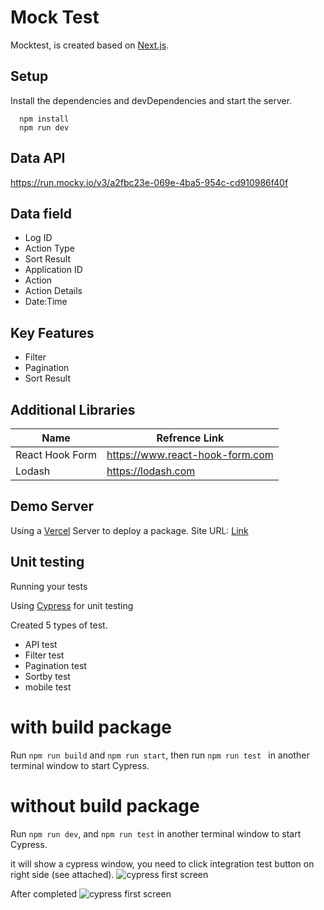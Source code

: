# Mock Test

Mocktest, is created based on [Next.js](https://nextjs.org/).


## Setup
Install the dependencies and devDependencies and start the server.

```
  npm install
  npm run dev
```

## Data API
https://run.mocky.io/v3/a2fbc23e-069e-4ba5-954c-cd910986f40f

## Data field
* Log ID  
* Action Type
* Sort Result
* Application ID 
* Action 
* Action Details
* Date:Time 


## Key Features

* Filter 
* Pagination
* Sort Result



## Additional Libraries

| Name | Refrence Link |
| ------ | ------ |
| React Hook Form | https://www.react-hook-form.com |
| Lodash | https://lodash.com |

## Demo Server

Using a [Vercel](https://vercel.com) Server  to deploy a package.
Site URL: [Link](https://mock-test-sigma.vercel.app)

## Unit testing
Running your tests

Using [Cypress](https://www.cypress.io/) for unit testing

Created 5 types of test.
* API test
* Filter test
* Pagination test
* Sortby test
* mobile test


# with build package
Run `npm run build` and `npm run start`, then run `npm run test ` in another terminal window to start Cypress.


# without build package
Run `npm run dev`,  and `npm run test` in another terminal window to start Cypress.

it will show a cypress window, you need to click integration test button on right side (see attached).
![cypress first screen](http://https://mock-test-sigma.vercel.app/_next/static/media/first.29a19034.PNG)

After completed
![cypress first screen](http://https://mock-test-sigma.vercel.app/_next/static/media//_next/static/media/second.960772fc.png)







